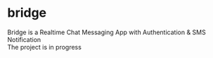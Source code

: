 # bridge
Bridge is a Realtime Chat Messaging App with Authentication &amp; SMS Notification
<br>
The project is in progress
